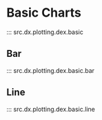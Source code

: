 # Basic Charts
::: src.dx.plotting.dex.basic


## Bar
::: src.dx.plotting.dex.basic.bar

## Line
::: src.dx.plotting.dex.basic.line